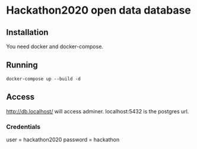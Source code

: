 # Hackathon2020 open data database
## Installation
You need docker and docker-compose.
## Running
`docker-compose up --build -d`
## Access
http://db.localhost/ will access adminer.
localhost:5432 is the postgres url.
### Credentials
user = hackathon2020
password = hackathon

